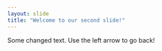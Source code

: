 ```yaml
---
layout: slide
title: "Welcome to our second slide!"
---
```

Some changed text.
Use the left arrow to go back!